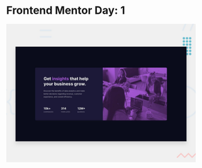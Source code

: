 # Frontend Mentor Day: 1

![Design preview for the Stats preview card component coding challenge](./design/desktop-preview.jpg)
